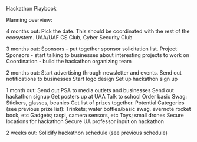 Hackathon Playbook

Planning overview: 

4 months out:
	Pick the date. This should be coordinated with the rest of the ecosystem.
	UAA/UAF CS Club, Cyber Security Club

3 months out:
	Sponsors - put together sponsor solicitation list.
	Project Sponsors - start talking to businesses about interesting projects to work on
	Coordination - build the hackathon organizing team

2 months out:
	Start advertising through newsletter and events.
	Send out notifications to businesses
	Start logo design
	Set up hackathon sign up
	
1 month out:
	Send out PSA to media outlets and businesses
	Send out hackathon signup
	Get posters up at UAA
	Talk to school
	Order basic Swag: Stickers, glasses, beanies
	Get list of prizes together. Potential Categories (see previous prize list):
		Trinkets; water bottles/basic swag, evernote rocket book, etc
		Gadgets; raspi, camera sensors, etc
		Toys; small drones
	Secure locations for hackathon
	Secure UA professor input on hackathon

2 weeks out:
	Solidify hackathon schedule (see previous schedule)